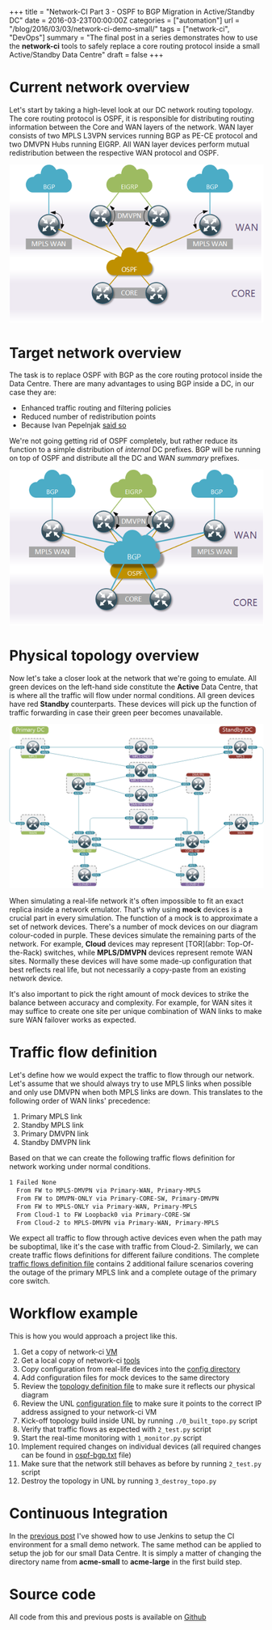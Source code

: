 +++
title = "Network-CI Part 3 - OSPF to BGP Migration in Active/Standby DC"
date = 2016-03-23T00:00:00Z
categories = ["automation"]
url = "/blog/2016/03/03/network-ci-demo-small/"
tags = ["network-ci", "DevOps"]
summary = "The final post in a series demonstrates how to use the **network-ci** tools to safely replace a core routing protocol inside a small Active/Standby Data Centre"
draft = false
+++

# Current network overview

Let's start by taking a high-level look at our DC network routing topology. The core routing protocol is OSPF, it is responsible for distributing routing information between the Core and WAN layers of the network. WAN layer consists of two MPLS L3VPN services running BGP as PE-CE protocol and two DMVPN Hubs running EIGRP. All WAN layer devices perform mutual redistribution between the respective WAN protocol and OSPF. 

![Current network topology](/img/network-ci-dc-before.png)


# Target network overview

The task is to replace OSPF with BGP as the core routing protocol inside the Data Centre. There are many advantages to using BGP inside a DC, in our case they are:

* Enhanced traffic routing and filtering policies
* Reduced number of redistribution points
* Because Ivan Pepelnjak [said so][ivan-blog]

We're not going getting rid of OSPF completely, but rather reduce its function to a simple distribution of *internal* DC prefixes. BGP will be running on top of OSPF and distribute all the DC and WAN *summary* prefixes. 

![Target network topology](/img/network-ci-dc-after.png)


# Physical topology overview

Now let's take a closer look at the network that we're going to emulate. All green devices on the left-hand side constitute the **Active** Data Centre, that is where all the traffic will flow under normal conditions. All green devices have red **Standby** counterparts. These devices will pick up the function of traffic forwarding in case their green peer becomes unavailable.

![Full demo topology](/img/network-ci-dc-full.png)

When simulating a real-life network it's often impossible to fit an exact replica inside a network emulator. That's why using **mock** devices is a crucial part in every simulation. The function of a mock is to approximate a set of network devices. There's a number of mock devices on our diagram colour-coded in purple. These devices simulate the remaining parts of the network. For example, **Cloud** devices may represent [TOR](abbr: Top-Of-the-Rack) switches, while **MPLS/DMVPN** devices represent remote WAN sites. Normally these devices will have some made-up configuration that best reflects real life, but not necessarily a copy-paste from an existing network device.  


It's also important to pick the right amount of mock devices to strike the balance between accuracy and complexity. For example, for WAN sites it may suffice to create one site per unique combination of WAN links to make sure WAN failover works as expected.

#  Traffic flow definition

Let's define how we would expect the traffic to flow through our network. Let's assume that we should always try to use MPLS links when possible and only use DMVPN when both MPLS links are down. This translates to the following order of WAN links' precedence:

1. Primary MPLS link
2. Standby MPLS link
3. Primary DMVPN link
4. Standby DMVPN link

Based on that we can create the following traffic flows definition for network working under normal conditions.

```
1 Failed None
  From FW to MPLS-DMVPN via Primary-WAN, Primary-MPLS
  From FW to DMVPN-ONLY via Primary-CORE-SW, Primary-DMVPN
  From FW to MPLS-ONLY via Primary-WAN, Primary-MPLS
  From Cloud-1 to FW Loopback0 via Primary-CORE-SW
  From Cloud-2 to MPLS-DMVPN via Primary-WAN, Primary-MPLS
```

We expect all traffic to flow through active devices even when the path may be suboptimal, like it's the case with traffic from Cloud-2. Similarly, we can create traffic flows definitions for different failure conditions. The complete [traffic flows definition file][traffic-flows-links] contains 2 additional failure scenarios covering the outage of the primary MPLS link and a complete outage of the primary core switch.

# Workflow example

This is how you would approach a project like this.

1. Get a copy of network-ci [VM][vm-install]
2. Get a local copy of network-ci [tools][github-link]
3. Copy configuration from real-life devices into the [config directory][config-after]
4. Add configuration files for mock devices to the same directory
5. Review the [topology definition file][topo-file] to make sure it reflects our physical diagram
6. Review the UNL [configuration file][unl-config] to make sure it points to the correct IP address assigned to your network-ci VM
6. Kick-off topology build inside UNL by running `./0_built_topo.py` script
7. Verify that traffic flows as expected with `2_test.py` script
8. Start the real-time monitoring with `1_monitor.py` script
9. Implement required changes on individual devices (all required changes can be found in [ospf-bgp.txt][ospf-to-bgp] file)
10. Make sure that the network still behaves as before by running `2_test.py` script
11. Destroy the topology in UNL by running `3_destroy_topo.py`

# Continuous Integration

In the [previous post][acme-small-post] I've showed how to use Jenkins to setup the CI environment for a small demo network. The same method can be applied to setup the job for our small Data Centre. It is simply a matter of changing the directory name from **acme-small** to **acme-large** in the first build step.

# Source code
All code from this and previous posts is available on [Github][github-link]


[traffic-flows-links]: https://github.com/networkop/network-ci/blob/master/acme-large/network/tests/traffic_flows.txt
[ivan-blog]: http://blog.ipspace.net/2016/02/using-bgp-in-data-center-fabrics.html
[config-before]: https://github.com/networkop/network-ci/tree/29be6e0c7169ea51b501d110e59c44853d2fe1c5/acme-large/config
[ospf-to-bgp]: https://github.com/networkop/network-ci/blob/master/acme-large/network/ospf-bgp.txt
[config-after]: https://github.com/networkop/network-ci/tree/master/acme-large/config
[github-link]: https://github.com/networkop/network-ci/tree/master/acme-large
[vm-install]: http://networkop.github.io/blog/2016/02/25/network-ci-dev-setup/
[topo-file]: https://github.com/networkop/network-ci/blob/master/acme-large/network/topology.py
[acme-small-post]: http://networkop.github.io/blog/2016/03/03/network-ci-demo-small/
[unl-config]: https://github.com/networkop/network-ci/blob/master/acme-large/network/unetlab.yml
